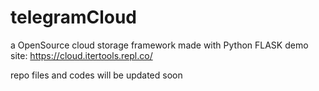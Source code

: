 # telegramCloud
a OpenSource cloud storage framework made with Python FLASK
demo site: https://cloud.itertools.repl.co/

repo files and codes will be updated soon
